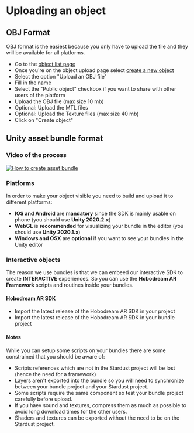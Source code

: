 # Uploading an object

## OBJ Format

OBJ format is the easiest because you only have to upload the file and they will be available for all platforms.

- Go to the [object list page](https://stardust.neogoma.com/object_list)
- Once you're on the object upload page select [create a new object](https://stardust.neogoma.com/add_bundle)
- Select the option "Upload an OBJ file"
- Fill in the name
- Select the "Public object" checkbox if you want to share with other users of the platform
- Upload the OBJ file (max size 10 mb)
- Optional: Upload the MTL files
- Optional: Upload the Texture files (max size 40 mb)
- Click on "Create object"

## Unity asset bundle format

### Video of the process

[![How to create asset bundle](https://img.youtube.com/vi/TRg6cKWQMqI/0.jpg)](https://www.youtube.com/watch?v=TRg6cKWQMqI)

### Platforms
In order to make your object visible you need to build and upload it to different platforms:
- **IOS and Android** are **mandatory** since the SDK is mainly usable on phone (you should use **Unity 2020.2.x**)
- **WebGL** is **recommended** for visualizing your bundle in the editor (you should use **Unity 2020.1.x**)
- **Windows and OSX** are **optional** if you want to see your bundles in the Unity editor

### Interactive objects
The reason we use bundles is that we can embeed our interactive SDK to create **INTERACTIVE** experiences. So you can use the **Hobodream AR Framework** scripts and routines inside your bundles.

#### Hobodream AR SDK
- Import the latest release of the Hobodream AR SDK in your project
- Import the latest release of the Hobodream AR SDK in your bundle project

#### Notes
While you can setup some scripts on your bundles there are some constrained that you should be aware of:
- Scripts references which are not in the Stardust project will be lost (hence the need for a framework)
- Layers aren't exported into the bundle so you will need to synchronize between your bundle project and your Stardust project.
- Some scripts require the same component so test your bundle project carefully before upload.
- If you haev sound and textures, compress them as much as possible to avoid long download times for the other users.
- Shaders and textures can be exported without the need to be on the Stardust project.